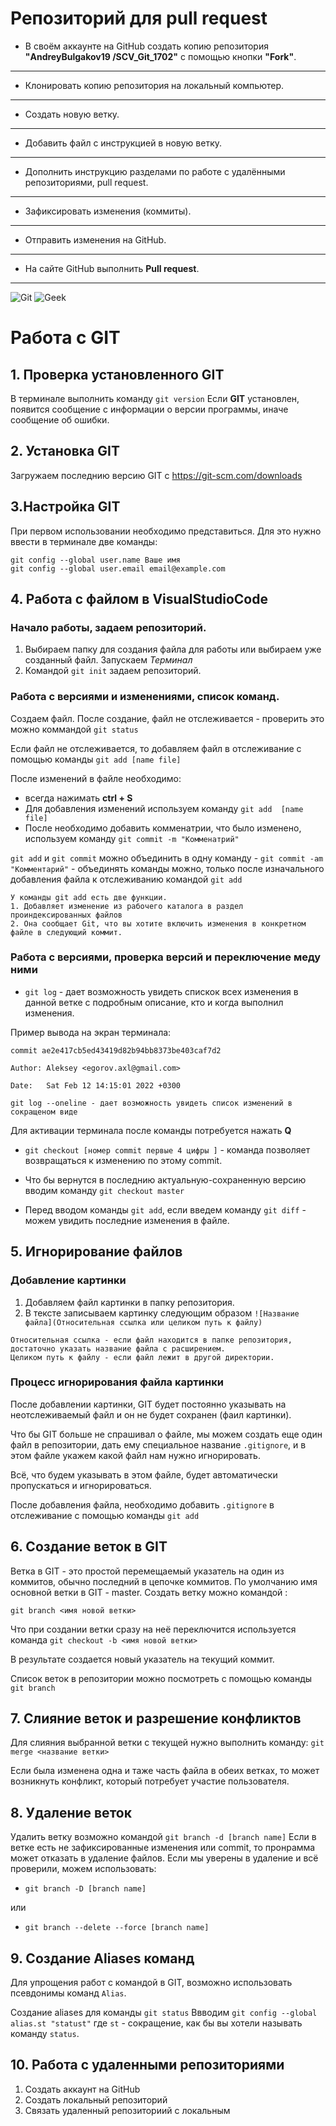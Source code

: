 # Репозиторий для **pull request**
* В своём аккаунте на GitHub создать копию репозитория **"AndreyBulgakov19
/SCV_Git_1702"** с помощью кнопки **"Fork"**.
---
* Клонировать копию репозитория на локальный компьютер.
---
* Создать новую ветку.
---
* Добавить файл с инструкцией в новую ветку.
---
* Дополнить инструкцию разделами по работе с удалёнными репозиториями, pull request.
---
* Зафиксировать изменения (коммиты).
---
* Отправить изменения на GitHub.
---
* На сайте GitHub выполнить **Pull request**.
---
![Git](12.jpg) ![Geek](13.png)
# Работа с GIT 

## 1. Проверка установленного GIT

В терминале выполнить команду `git version`
Если **GIT** установлен, появится сообщение с информации о версии программы, иначе сообщение об ошибки. 

## 2. Установка GIT
Загружаем последнию версию GIT с https://git-scm.com/downloads

## 3.Настройка GIT
При первом использовании необходимо представиться. Для это нужно ввести в терминале две команды:
```
git config --global user.name Ваше имя
git config --global user.email email@example.com
```

## 4. Работа с файлом в **VisualStudioCode**

### Начало работы, задаем репозиторий.

1. Выбираем папку для создания файла для работы или выбираем уже созданный файл. 
Запускаем *Терминал* 
2. Командой `git init` задаем репозиторий.

### Работа с версиями и изменениями, список команд.

Создаем файл. 
После создание, файл не отслеживается - проверить это можно коммандой `git status`

Если файл не отслеживается, то добавляем файл в отслеживание с помощью команды `git add [name file]`

После изменений в файле необходимо:

- всегда нажимать **ctrl + S**
- Для добавления изменений используем команду `git add  [name file]`
- После необходимо добавить комменатрии, что было изменено, используем команду 
`git commit -m "Комменатрий"`


 `git add` и `git commit` можно объединить в одну команду - `git commit -am "Комментарий"` - объединять команды можно, только после изначального добавления файла к отслеживанию командой `git add`

 ```
 У команды git add есть две функции.
 1. Добавляет изменение из рабочего каталога в раздел проиндексированных файлов
 2. Она сообщает Git, что вы хотите включить изменения в конкретном файле в следующий коммит.
 ```


### Работа с версиями, проверка версий и переключение меду ними
- `git log` - дает возможность увидеть спискок всех изменения в данной ветке с подробным описание, кто и когда выполнил изменения.

Пример вывода на экран терминала:

`commit ae2e417cb5ed43419d82b94bb8373be403caf7d2`

`Author: Aleksey <egorov.axl@gmail.com>`

`Date:   Sat Feb 12 14:15:01 2022 +0300`

```
git log --oneline - дает возможность увидеть список изменений в сокращеном виде
```

 Для активации терминала после команды потребуется нажать **Q**

 - `git checkout [номер commit первые 4 цифры ]` - команда позволяет возвращаться к изменению по этому commit.

 - Что бы вернутся в последнию актуальную-сохраненную версию вводим команду `git checkout master`

 - Перед вводом команды `git add`, если введем команду `git diff` - можем увидить последние изменения в файле.

## 5. Игнорирование файлов

### Добавление картинки
1. Добавляем файл картинки в папку репозитория. 
2. В тексте записываем картинку следующим образом `![Название файла](Относительная ссылка или целиком путь к файлу)`
```
Относительная ссылка - если файл находится в папке репозитория, достаточно указать название файла с расширением.
Целиком путь к файлу - если файл лежит в другой директории. 
```

### Процесс игнорирования файла картинки
После добавлении картинки, GIT будет постоянно указывать на неотслеживаемый файл и он не будет сохранен (фаил картинки).

Что бы GIT больше не спрашивал о файле, мы можем создать еще один файл в репозитории, дать ему специальное название `.gitignore`, и в этом файле укажем какой файл нам нужно игнорировать. 

Всё, что будем указывать в этом файле, будет автоматически пропускаться и игнорироваться.

После добавления файла, необходимо добавить `.gitignore` в отслеживание с помощью команды `git add`

## 6. Создание веток в GIT
Ветка в GIT - это простой перемещаемый указатель на один из коммитов, обычно последний в цепочке коммитов. 
По умолчанию имя основной ветки в GIT - master.
Создать ветку можно командой : 
```
git branch <имя новой ветки>
```
Что при создании ветки сразу на неё переключится используется команда `git checkout -b <имя новой ветки>`

В результате создается новый указатель на текущий коммит.

Список веток в репозитории можно посмотреть с помощью команды `git branch`

## 7. Слияние веток и разрешение конфликтов
Для слияния выбранной ветки с текущей нужно выполнить команду: `git merge <название ветки>`

Если была изменена одна и таже часть файла в обеих ветках, то может возникнуть конфликт, который потребует участие пользователя.

## 8. Удаление веток

Удалить ветку возможно командой `git branch -d [branch name]`
Если в ветке есть не зафиксированные изменения или commit, то пронрамма может отказать в удаление файлов. 
Если мы уверены в удаление и всё проверили, можем использовать:
- `git branch -D [branch name]`

или
- `git branch --delete --force [branch name]`


## 9. Создание Aliases команд 
Для упрощения работ с командой в GIT, возможно использовать псевдонимы команд `Alias`.

Создание aliases для команды `git status`
Ввводим `git config --global alias.st "statust"`
где `st` - сокращение, как бы вы хотели называть команду `status`.

## 10. Работа с удаленными репозиториями

1. Создать аккаунт на GitHub
2. Создать локальный репозиторий 
3. Связать удаленный репозиториий с локальным




















